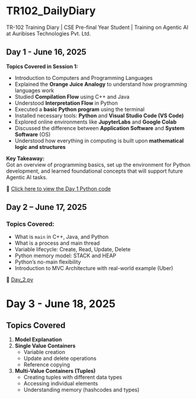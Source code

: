 # TR102_DailyDiary
TR-102 Training Diary | CSE Pre-final Year Student | Training on Agentic AI at Auribises Technologies Pvt. Ltd.

## Day 1 - June 16, 2025

**Topics Covered in Session 1:**

- Introduction to Computers and Programming Languages  
- Explained the **Orange Juice Analogy** to understand how programming languages work  
- Studied **Compilation Flow** using C++ and Java  
- Understood **Interpretation Flow** in Python  
- Executed a **basic Python program** using the terminal  
- Installed necessary tools: **Python** and **Visual Studio Code (VS Code)**  
- Explored online environments like **JupyterLabs** and **Google Colab**  
- Discussed the difference between **Application Software** and **System Software** (OS)  
- Understood how everything in computing is built upon **mathematical logic and structures**

**Key Takeaway:**  
Got an overview of programming basics, set up the environment for Python development, and learned foundational concepts that will support future Agentic AI tasks.

🔗 [Click here to view the Day 1 Python code](./Day1.py)

## Day 2 – June 17, 2025

### Topics Covered:

- What is `main` in C++, Java, and Python
- What is a process and main thread
- Variable lifecycle: Create, Read, Update, Delete
- Python memory model: STACK and HEAP
- Python’s no-main flexibility
- Introduction to MVC Architecture with real-world example (Uber)

🔗 [Day_2.py](./Day_2.py)

# Day 3 -  June 18, 2025

## Topics Covered

1. **Model Explanation**
2. **Single Value Containers**
   - Variable creation
   - Update and delete operations
   - Reference copying
3. **Multi-Value Containers (Tuples)**
   - Creating tuples with different data types
   - Accessing individual elements
   - Understanding memory (hashcodes and types)

